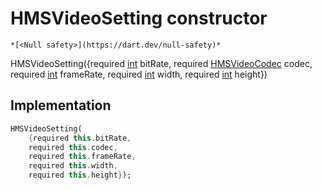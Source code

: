


# HMSVideoSetting constructor




    *[<Null safety>](https://dart.dev/null-safety)*



HMSVideoSetting({required [int](https://api.flutter.dev/flutter/dart-core/int-class.html) bitRate, required [HMSVideoCodec](../../hmssdk_flutter/HMSVideoCodec-class.md) codec, required [int](https://api.flutter.dev/flutter/dart-core/int-class.html) frameRate, required [int](https://api.flutter.dev/flutter/dart-core/int-class.html) width, required [int](https://api.flutter.dev/flutter/dart-core/int-class.html) height})





## Implementation

```dart
HMSVideoSetting(
    {required this.bitRate,
    required this.codec,
    required this.frameRate,
    required this.width,
    required this.height});
```







